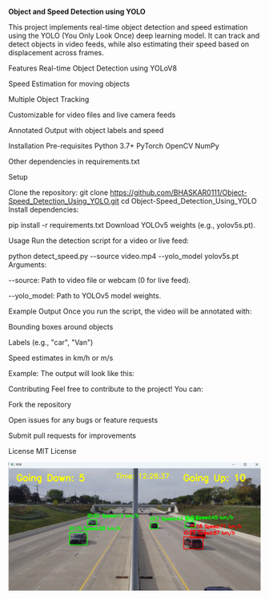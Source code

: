 **Object and Speed Detection using YOLO**

This project implements real-time object detection and speed estimation using the YOLO (You Only Look Once) deep learning model. It can track and detect objects in video feeds, while also estimating their speed based on displacement across frames.

Features
Real-time Object Detection using YOLoV8

Speed Estimation for moving objects

Multiple Object Tracking

Customizable for video files and live camera feeds

Annotated Output with object labels and speed

Installation
Pre-requisites
Python 3.7+
PyTorch
OpenCV
NumPy

Other dependencies in requirements.txt

Setup

Clone the repository:
git clone https://github.com/BHASKAR0111/Object-Speed_Detection_Using_YOLO.git
cd Object-Speed_Detection_Using_YOLO
Install dependencies:

pip install -r requirements.txt
Download YOLOv5 weights (e.g., yolov5s.pt).

Usage
Run the detection script for a video or live feed:


python detect_speed.py --source video.mp4 --yolo_model yolov5s.pt
Arguments:

--source: Path to video file or webcam (0 for live feed).

--yolo_model: Path to YOLOv5 model weights.

Example Output
Once you run the script, the video will be annotated with:

Bounding boxes around objects

Labels (e.g., "car", "Van")

Speed estimates in km/h or m/s

Example:
The output will look like this:

Contributing
Feel free to contribute to the project! You can:

Fork the repository

Open issues for any bugs or feature requests

Submit pull requests for improvements

License
MIT License

![Speed Detection](output_sample.png)

